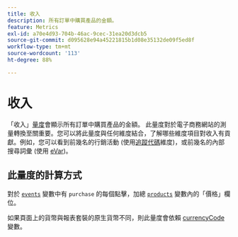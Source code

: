```yaml
---
title: 收入
description: 所有訂單中購買產品的金額。
feature: Metrics
exl-id: a70e4d93-704b-46ac-9cec-31ea20d3dcb5
source-git-commit: d095628e94a45221815b1d08e35132de09f5ed8f
workflow-type: tm+mt
source-wordcount: '113'
ht-degree: 88%

---
```


# 收入

「收入」[量度](overview.md)會顯示所有訂單中購買產品的金額。 此量度對於電子商務網站的測量轉換至關重要。您可以將此量度與任何維度結合，了解哪些維度項目對收入有貢獻。例如，您可以看到前幾名的行銷活動 (使用[追蹤代碼](../dimensions/tracking-code.md)維度)，或前幾名的內部搜尋詞彙 (使用 [eVar](../dimensions/evar.md))。

## 此量度的計算方式

對於 [`events`](/help/implement/vars/page-vars/events/event-purchase.md) 變數中有 `purchase` 的每個點擊，加總 [`products`](/help/implement/vars/page-vars/products.md) 變數內的「價格」欄位。

如果頁面上的貨幣與報表套裝的原生貨幣不同，則此量度會依賴 [currencyCode](/help/implement/vars/config-vars/currencycode.md) 變數。
